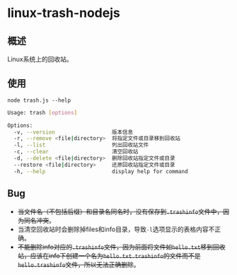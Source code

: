 # linux-trash-nodejs

## 概述
Linux系统上的回收站。

## 使用
`node trash.js --help`
```bash
Usage: trash [options]

Options:
  -v, --version                  版本信息
  -r, --remove <file|directory>  将指定文件或目录移到回收站
  -l, --list                     列出回收站文件
  -c, --clear                    清空回收站
  -d, --delete <file|directory>  删除回收站指定文件或目录
  --restore <file|directory>     还原回收站指定文件或目录
  -h, --help                     display help for command
```

## Bug
- ~~当文件名（不包括后缀）和目录名同名时，没有保存到`.trashinfo`文件中，因为同名冲突~~。
- 当清空回收站时会删除掉files和info目录，导致`-l`选项显示的表格内容不正确。
- ~~不能删除info对应的`.trashinfo`文件，因为前面将文件如`hello.txt`移到回收站，应该在info下创建一个名为`hello.txt.trashinfo`的文件而不是`hello.trashinfo`文件，所以无法正确删除~~。